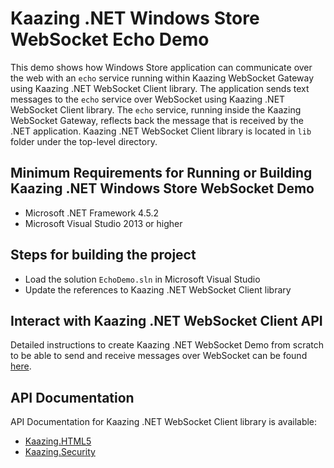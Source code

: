 # Kaazing .NET Windows Store WebSocket Echo Demo

This demo shows how Windows Store application can communicate over the web with an `echo` service
running within Kaazing WebSocket Gateway using Kaazing .NET WebSocket Client library. The application
sends text messages to the `echo` service over WebSocket using Kaazing .NET WebSocket Client library.
The `echo` service, running inside the Kaazing WebSocket Gateway, reflects back the message that is
received by the .NET application. Kaazing .NET WebSocket Client library is located in `lib` folder
under the top-level directory.

## Minimum Requirements for Running or Building Kaazing .NET Windows Store WebSocket Demo

* Microsoft .NET Framework 4.5.2
* Microsoft Visual Studio 2013 or higher

## Steps for building the project

* Load the solution `EchoDemo.sln` in Microsoft Visual Studio
* Update the references to Kaazing .NET WebSocket Client library

## Interact with Kaazing .NET WebSocket Client API

Detailed instructions to create Kaazing .NET WebSocket Demo from scratch to be able to send and receive messages
over WebSocket can be found [here](http://developer.kaazing.com/documentation/gateway/4.0/dev-dotnet/o_dev_dotnet.html).

## API Documentation

API Documentation for Kaazing .NET WebSocket Client library is available:

* [Kaazing.HTML5](http://developer.kaazing.com/documentation/gateway/4.0/apidoc/client/dotnet/gateway/html/N_Kaazing_HTML5.htm)
* [Kaazing.Security](http://developer.kaazing.com/documentation/gateway/4.0/apidoc/client/dotnet/gateway/html/N_Kaazing_Security.htm)
